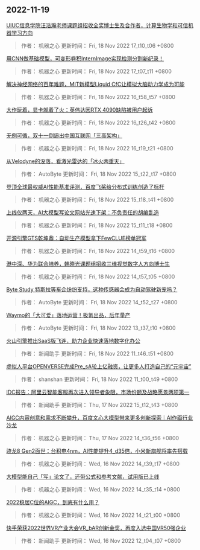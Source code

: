 
## 2022-11-19

 [UIUC信息学院汪浩瀚老师课题组招收全奖博士生及合作者，计算生物学和可信机器学习方向](https://www.jiqizhixin.com/articles/2022-11-18-14)

> 作者： 机器之心  更新时间： Fri, 18 Nov 2022 17_t10_t06 +0800

 [用CNN做基础模型，可变形卷积InternImage实现检测分割新纪录！](https://www.jiqizhixin.com/articles/2022-11-18-13)

> 作者： 机器之心  更新时间： Fri, 18 Nov 2022 17_t07_t11 +0800

 [解决神经网络的百年难题，MIT新模型Liquid CfC让模拟大脑动力学成为可能](https://www.jiqizhixin.com/articles/2022-11-18-12)

> 作者： 机器之心  更新时间： Fri, 18 Nov 2022 16_t58_t57 +0800

 [大作玩着，显卡就着了火：英伟达因RTX 4090缺陷被用户起诉](https://www.jiqizhixin.com/articles/2022-11-18-11)

> 作者： 机器之心  更新时间： Fri, 18 Nov 2022 16_t26_t42 +0800

 [无例可循，双十一倒逼出中国互联网「三高架构」](https://www.jiqizhixin.com/articles/2022-11-18-10)

> 作者： 机器之心  更新时间： Fri, 18 Nov 2022 16_t19_t21 +0800

 [从Velodyne的没落，看激光雷达的「冰火两重天」](https://www.jiqizhixin.com/articles/2022-11-18-9)

> 作者： AutoByte  更新时间： Fri, 18 Nov 2022 15_t22_t17 +0800

 [登顶全球最权威AI性能基准评测，百度飞桨给分布式训练创造了标杆](https://www.jiqizhixin.com/articles/2022-11-18-8)

> 作者： 机器之心  更新时间： Fri, 18 Nov 2022 15_t18_t41 +0800

 [上线仅两天，AI大模型写论文网站光速下架：不负责任的胡编乱造](https://www.jiqizhixin.com/articles/2022-11-18-7)

> 作者： 机器之心  更新时间： Fri, 18 Nov 2022 15_t11_t18 +0800

 [开源引擎GTS乾坤鼎：自动生产模型拿下FewCLUE榜单冠军](https://www.jiqizhixin.com/articles/2022-11-18-6)

> 作者： 机器之心  更新时间： Fri, 18 Nov 2022 14_t59_t16 +0800

 [港中深、华为联合培养，韩晓光课题组招收三维视觉数字人方向博士生](https://www.jiqizhixin.com/articles/2022-11-18-5)

> 作者： 机器之心  更新时间： Fri, 18 Nov 2022 14_t57_t05 +0800

 [Byte Study   特斯拉等车企纷纷支持，这种传感器会成为自动驾驶新宠吗？](https://www.jiqizhixin.com/articles/2022-11-18-4)

> 作者： AutoByte  更新时间： Fri, 18 Nov 2022 14_t52_t27 +0800

 [Waymo的「大可爱」落地运营！极氪出品，后年量产](https://www.jiqizhixin.com/articles/2022-11-18-3)

> 作者： AutoByte  更新时间： Fri, 18 Nov 2022 13_t37_t10 +0800

 [火山引擎推出SaaS版飞连，助力企业快速落地数字化办公](https://www.jiqizhixin.com/articles/2022-11-18-2)

> 作者： 新闻助手  更新时间： Fri, 18 Nov 2022 11_t46_t51 +0800

 [虚拟人平台OPENVERSE完成Pre_sA轮上亿融资，让更多人打造自己的“元宇宙”](https://www.jiqizhixin.com/articles/2022-11-18)

> 作者： shanshan  更新时间： Fri, 18 Nov 2022 11_t00_t49 +0800

 [IDC报告：阿里云智能客服再次进入领导者象限，市场份额及战略愿景两项第一](https://www.jiqizhixin.com/articles/2022-11-17-2)

> 作者： 新闻助手  更新时间： Thu, 17 Nov 2022 15_t12_t43 +0800

 [AIGC内容创意和需求不断攀升，百度文心大模型带来更多创新探索｜AI作画行业沙龙](https://www.jiqizhixin.com/articles/2022-11-17)

> 作者： 机器之心  更新时间： Thu, 17 Nov 2022 14_t36_t56 +0800

 [骁龙8 Gen2面世：台积电4nm，AI性能提升4_d35倍，小米新旗舰将率先搭载](https://www.jiqizhixin.com/articles/2022-11-16-6)

> 作者： 机器之心  更新时间： Wed, 16 Nov 2022 14_t39_t17 +0800

 [大模型能自己「写」论文了，还带公式和参考文献，试用版已上线](https://www.jiqizhixin.com/articles/2022-11-16-5)

> 作者： 机器之心  更新时间： Wed, 16 Nov 2022 14_t35_t14 +0800

 [2022稳居C位的AIGC，到底有什么用？](https://www.jiqizhixin.com/articles/2022-11-16-4)

> 作者： 机器之心  更新时间： Wed, 16 Nov 2022 14_t21_t00 +0800

 [快手荣获2022世界VR产业大会VR_bAR创新金奖，再度入选中国VR50强企业](https://www.jiqizhixin.com/articles/2022-11-16-3)

> 作者： 新闻助手  更新时间： Wed, 16 Nov 2022 12_t04_t07 +0800
